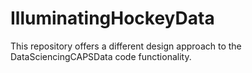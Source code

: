 # IlluminatingHockeyData
This repository offers a different design approach to the DataSciencingCAPSData code functionality.
